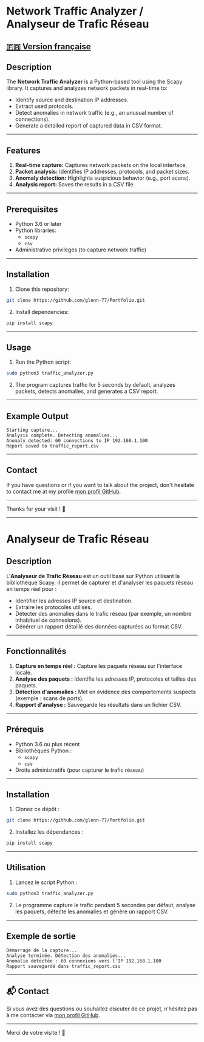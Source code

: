 # Network Traffic Analyzer / Analyseur de Trafic Réseau

## [🇫🇷 Version française](#analyseur-de-trafic-r%C3%A9seau)

## Description

The **Network Traffic Analyzer** is a Python-based tool using the Scapy library. It captures and analyzes network packets in real-time to:
- Identify source and destination IP addresses.
- Extract used protocols.
- Detect anomalies in network traffic (e.g., an unusual number of connections).
- Generate a detailed report of captured data in CSV format.

---

## Features

1. **Real-time capture:** Captures network packets on the local interface.
2. **Packet analysis:** Identifies IP addresses, protocols, and packet sizes.
3. **Anomaly detection:** Highlights suspicious behavior (e.g., port scans).
4. **Analysis report:** Saves the results in a CSV file.

---

## Prerequisites

- Python 3.6 or later
- Python libraries:
  - `scapy`
  - `csv`
- Administrative privileges (to capture network traffic)

---

## Installation
1. Clone this repository:
```bash
git clone https://github.com/glenn-77/Portfolio.git
```
2. Install dependencies:
```bash
pip install scapy
```

---

## Usage

1. Run the Python script:
```bash
sudo python3 traffic_analyzer.py
```
2. The program captures traffic for 5 seconds by default, analyzes packets, detects anomalies, and generates a CSV report.

---

## Example Output

```
Starting capture...
Analysis complete. Detecting anomalies...
Anomaly detected: 60 connections to IP 192.168.1.100
Report saved to traffic_report.csv
```

---

## Contact
If you have questions or if you want to talk about the project, don't hesitate to contact me at my profile [mon profil GitHub](https://github.com/glenn77).

---

Thanks for your visit ! 🙌

---

# Analyseur de Trafic Réseau

## Description

L'**Analyseur de Trafic Réseau** est un outil basé sur Python utilisant la bibliothèque Scapy. Il permet de capturer et d'analyser les paquets réseau en temps réel pour :
- Identifier les adresses IP source et destination.
- Extraire les protocoles utilisés.
- Détecter des anomalies dans le trafic réseau (par exemple, un nombre inhabituel de connexions).
- Générer un rapport détaillé des données capturées au format CSV.

---

## Fonctionnalités

1. **Capture en temps réel :** Capture les paquets réseau sur l'interface locale.
2. **Analyse des paquets :** Identifie les adresses IP, protocoles et tailles des paquets.
3. **Détection d'anomalies :** Met en évidence des comportements suspects (exemple : scans de ports).
4. **Rapport d'analyse :** Sauvegarde les résultats dans un fichier CSV.

---

## Prérequis

- Python 3.6 ou plus récent
- Bibliothèques Python :
  - `scapy`
  - `csv`
- Droits administratifs (pour capturer le trafic réseau)

---

## Installation
1. Clonez ce dépôt :
```bash
git clone https://github.com/glenn-77/Portfolio.git
```
2. Installez les dépendances :
```bash
pip install scapy
```

---

## Utilisation

1. Lancez le script Python :
```bash
sudo python3 traffic_analyzer.py
```
2. Le programme capture le trafic pendant 5 secondes par défaut, analyse les paquets, détecte les anomalies et génère un rapport CSV.

---

## Exemple de sortie

```
Démarrage de la capture...
Analyse terminée. Détection des anomalies...
Anomalie détectée : 60 connexions vers l'IP 192.168.1.100
Rapport sauvegardé dans traffic_report.csv
```

---
## 📬 Contact

Si vous avez des questions ou souhaitez discuter de ce projet, n’hésitez pas à me contacter via [mon profil GitHub](https://github.com/glenn77).

---

Merci de votre visite ! 🙌


